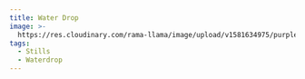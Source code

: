 ```yaml
---
title: Water Drop
image: >-
  https://res.cloudinary.com/rama-llama/image/upload/v1581634975/purple_Water_Drop_iu1z7o.jpg
tags:
  - Stills
  - Waterdrop
---
```



